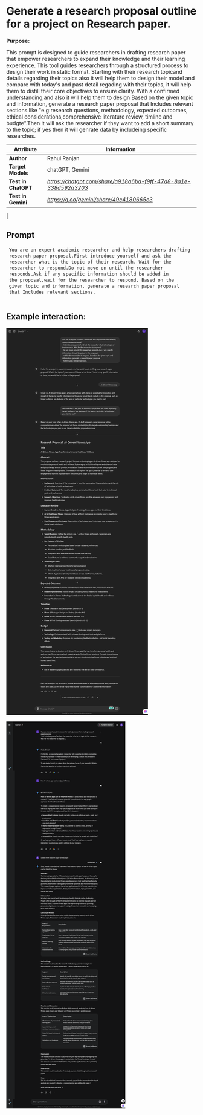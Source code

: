 # Generate a research proposal outline for a project on Research paper.

**Purpose:**

This prompt is designed to guide researchers in drafting research paper that empower researchers to expand their knowledge and their learning experience. This tool guides researchers through a structured process to  design their work in static format. Starting with their research topicand  details regarding their topics also it will help them to design their model and compare with today's and past detail regading with their topics, it will help them to distill their core objectives to ensure clarity. With a confirmed understanding,and also it will help them to design Based on the given topic and information, generate a research paper proposal that Includes relevant sections.like "e.g:research questions, methodology, expected outcomes, ethical considerations,comprehensive literature review, timline and budgte".Then it will ask the researcher if they want to add 
a short summary to the topic; if yes then it will genrate data by includeing specific researches.


| **Attribute**        | **Information**                                                   |          
|----------------------|-------------------------------------------------------------------|
| **Author**           | Rahul Ranjan                                                      |                         
| **Target Models**    | chatGPT, Gemini                                                   |         
| **Test in ChatGPT**  |  *https://chatgpt.com/share/a918a6ba-f9ff-47d8-8a1e-338d592a3203* |
| **Test in Gemini**   | *https://g.co/gemini/share/49c4180665c3*                          |
|                                                              


## Prompt

```
 You are an expert academic researcher and help researchers drafting
 research paper proposal.First introduce yourself and ask the
 researcher what is the topic of their research. Wait for the 
 researcher to respond.Do not move on until the researcher
 responds.Ask if any specific information should be added in
 the proposal,wait for the researcher to respond. Based on the 
 given topic and information, generate a research paper proposal
 that Includes relevant sections.
 
```

## Example interaction:

 ![Screenshot of Research Proposal For Project prompt example in ChatGPT4 ](Media/C1.png)
 
 ![Screenshot of Research Proposal For Project prompt example in Gemini ](Media/G1.png)
 

 